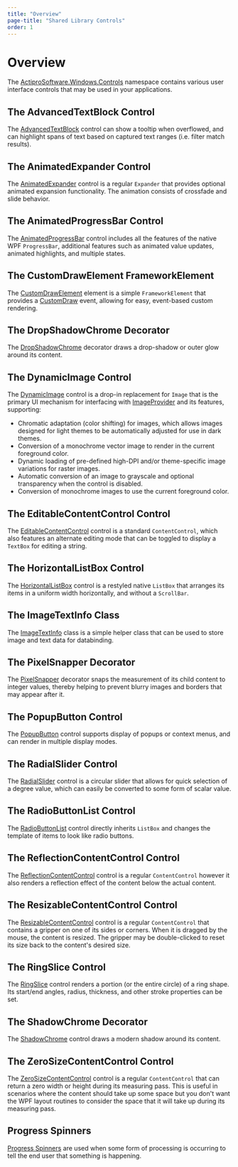 ```yaml
---
title: "Overview"
page-title: "Shared Library Controls"
order: 1
---
```

# Overview

The [ActiproSoftware.Windows.Controls](xref:ActiproSoftware.Windows.Controls) namespace contains various user interface controls that may be used in your applications.

## The AdvancedTextBlock Control

The [AdvancedTextBlock](advancedtextblock.md) control can show a tooltip when overflowed, and can highlight spans of text based on captured text ranges (i.e. filter match results).

## The AnimatedExpander Control

The [AnimatedExpander](animatedexpander.md) control is a regular `Expander` that provides optional animated expansion functionality.  The animation consists of crossfade and slide behavior.

## The AnimatedProgressBar Control

The [AnimatedProgressBar](animatedprogressbar.md) control includes all the features of the native WPF `ProgressBar`, additional features such as animated value updates, animated highlights, and multiple states.

## The CustomDrawElement FrameworkElement

The [CustomDrawElement](customdrawelement.md) element is a simple `FrameworkElement` that provides a [CustomDraw](xref:ActiproSoftware.Windows.Controls.CustomDrawElement.CustomDraw) event, allowing for easy, event-based custom rendering.

## The DropShadowChrome Decorator

The [DropShadowChrome](dropshadowchrome.md) decorator draws a drop-shadow or outer glow around its content.

## The DynamicImage Control

The [DynamicImage](xref:ActiproSoftware.Windows.Controls.DynamicImage) control is a drop-in replacement for `Image` that is the primary UI mechanism for interfacing with [ImageProvider](xref:ActiproSoftware.Windows.Media.ImageProvider) and its features, supporting:

- Chromatic adaptation (color shifting) for images, which allows images designed for light themes to be automatically adjusted for use in dark themes.
- Conversion of a monochrome vector image to render in the current foreground color.
- Dynamic loading of pre-defined high-DPI and/or theme-specific image variations for raster images.
- Automatic conversion of an image to grayscale and optional transparency when the control is disabled.
- Conversion of monochrome images to use the current foreground color.

## The EditableContentControl Control

The [EditableContentControl](editablecontentcontrol.md) control is a standard `ContentControl`, which also features an alternate editing mode that can be toggled to display a `TextBox` for editing a string.

## The HorizontalListBox Control

The [HorizontalListBox](horizontallistbox.md) control is a restyled native `ListBox` that arranges its items in a uniform width horizontally, and without a `ScrollBar`.

## The ImageTextInfo Class

The [ImageTextInfo](imagetextinfo.md) class is a simple helper class that can be used to store image and text data for databinding.

## The PixelSnapper Decorator

The [PixelSnapper](pixelsnapper.md) decorator snaps the measurement of its child content to integer values, thereby helping to prevent blurry images and borders that may appear after it.

## The PopupButton Control

The [PopupButton](popupbutton.md) control supports display of popups or context menus, and can render in multiple display modes.

## The RadialSlider Control

The [RadialSlider](radialslider.md) control is a circular slider that allows for quick selection of a degree value, which can easily be converted to some form of scalar value.

## The RadioButtonList Control

The [RadioButtonList](radiobuttonlist.md) control directly inherits `ListBox` and changes the template of items to look like radio buttons.

## The ReflectionContentControl Control

The [ReflectionContentControl](reflectioncontentcontrol.md) control is a regular `ContentControl` however it also renders a reflection effect of the content below the actual content.

## The ResizableContentControl Control

The [ResizableContentControl](resizablecontentcontrol.md) control is a regular `ContentControl` that contains a gripper on one of its sides or corners.  When it is dragged by the mouse, the content is resized.  The gripper may be double-clicked to reset its size back to the content's desired size.

## The RingSlice Control

The [RingSlice](ringslice.md) control renders a portion (or the entire circle) of a ring shape.  Its start/end angles, radius, thickness, and other stroke properties can be set.

## The ShadowChrome Decorator

The [ShadowChrome](shadowchrome.md) control draws a modern shadow around its content.

## The ZeroSizeContentControl Control

The [ZeroSizeContentControl](zerosizecontentcontrol.md) control is a regular `ContentControl` that can return a zero width or height during its measuring pass.  This is useful in scenarios where the content should take up some space but you don't want the WPF layout routines to consider the space that it will take up during its measuring pass.

## Progress Spinners

[Progress Spinners](progress-spinners.md) are used when some form of processing is occurring to tell the end user that something is happening.
